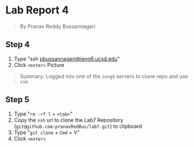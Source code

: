 # Lab Report 4
> By Pranav Reddy Bussannagari

## Step 4
1. Type "ssh pbussannagari@ieng6.ucsd.edu"
2. Click `<enter>`
Picture
> Summary: Logged into one of the `ieng6` servers to clone repo and use `vim` 

## Step 5
1. Type "`rm -rf l` + `<tab>`"
2. Copy the `ssh` url to clone the Lab7 Repository (`git@github.com:pranavRedBus/lab7.git`) to clipboard
3. Type "`git clone` + `Cmd` + V"
4. Click `<enter>`

